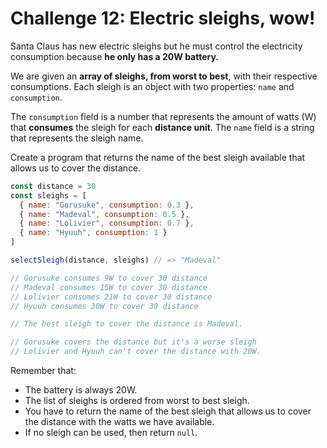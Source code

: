 # Challenge 12: Electric sleighs, wow!

Santa Claus has new electric sleighs but he must control the electricity consumption because **he only has a 20W battery.**

We are given an **array of sleighs, from worst to best**, with their respective consumptions. Each sleigh is an object with two properties: `name` and `consumption`.

The `consumption` field is a number that represents the amount of watts (W) that **consumes** the sleigh for each **distance unit**. The `name` field is a string that represents the sleigh name.

Create a program that returns the name of the best sleigh available that allows us to cover the distance.

```javascript
const distance = 30
const sleighs = [
  { name: "Gorusuke", consumption: 0.3 },
  { name: "Madeval", consumption: 0.5 },
  { name: "Lolivier", consumption: 0.7 },
  { name: "Hyuuh", consumption: 1 }
]

selectSleigh(distance, sleighs) // => "Madeval"

// Gorusuke consumes 9W to cover 30 distance
// Madeval consumes 15W to cover 30 distance
// Lolivier consumes 21W to cover 30 distance
// Hyuuh consumes 30W to cover 30 distance

// The best sleigh to cover the distance is Madeval.

// Gorusuke covers the distance but it's a worse sleigh
// Lolivier and Hyuuh can't cover the distance with 20W.
```

Remember that:

- The battery is always 20W.
- The list of sleighs is ordered from worst to best sleigh.
- You have to return the name of the best sleigh that allows us to cover the distance with the watts we have available.
- If no sleigh can be used, then return `null`.
